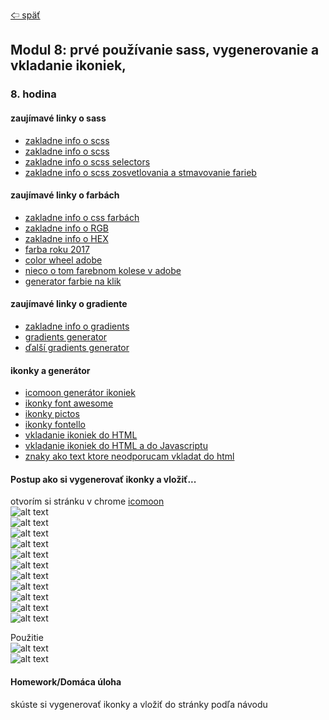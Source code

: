 [&#129188; späť](../../README.md)</br>

## Modul 8: prvé používanie sass, vygenerovanie a vkladanie ikoniek,

### 8. hodina

#### zaujímavé linky o sass
- [zakladne info o scss](http://sass-lang.com/documentation/file.SASS_REFERENCE.html)</br>
- [zakladne info o scss](https://www.creativebloq.com/web-design/what-is-sass-111517618)</br>
- [zakladne info o scss selectors](https://css-tricks.com/snippets/sass/caching-current-selector-sass/)</br>
- [zakladne info o scss zosvetlovania a stmavovanie farieb](https://robots.thoughtbot.com/controlling-color-with-sass-color-functions)</br>

#### zaujímavé linky o farbách
- [zakladne info o css farbách](https://www.w3schools.com/css/css3_colors.asp)</br>
- [zakladne info o RGB](https://www.w3schools.com/colors/colors_rgb.asp)</br>
- [zakladne info o HEX](https://www.w3schools.com/colors/colors_hexadecimal.asp)</br>
- [farba roku 2017](https://www.pantone.com/color-of-the-year-2017)</br>
- [color wheel adobe](https://color.adobe.com/create/color-wheel)</br>
- [nieco o tom farebnom kolese v adobe](https://www.w3schools.com/colors/colors_wheels.asp)</br>
- [generator farbie na klik](https://color.hailpixel.com)</br>

#### zaujímavé linky o gradiente
- [zakladne info o gradients](https://www.w3schools.com/css/css3_gradients.asp)</br>
- [gradients generator](http://www.css3factory.com/linear-gradients)</br>
- [ďalší gradients generator](http://www.colorzilla.com/gradient-editor/)</br>

#### ikonky a generátor
- [icomoon generátor ikoniek](https://icomoon.io)</br>
- [ikonky font awesome](http://fontawesome.io/icons)</br>
- [ikonky pictos](http://pictos.cc/)</br>
- [ikonky fontello](http://fontello.com/)</br>
- [vkladanie ikoniek do HTML](https://dev.w3.org/html5/html-author/charref)</br>
- [vkladanie ikoniek do HTML a do Javascriptu](https://unicode-table.com/en)</br>
- [znaky ako text ktore neodporucam vkladat do html](https://www.copypastecharacter.com/symbols)</br>

#### Postup ako si vygenerovať ikonky a vložiť...</br>
otvorím si stránku v chrome [icomoon](https://icomoon.io)</br>
![alt text](images/1.png)</br>
![alt text](images/2.png)</br>
![alt text](images/3.png)</br>
![alt text](images/4.png)</br>
![alt text](images/5.png)</br>
![alt text](images/6.png)</br>
![alt text](images/7.png)</br>
![alt text](images/8.png)</br>
![alt text](images/9.png)</br>
![alt text](images/10.png)</br>
![alt text](images/11.png)</br>

Použitie</br>
![alt text](images/12.png)</br>
![alt text](images/13.png)</br>


#### Homework/Domáca úloha</br>
skúste si vygenerovať ikonky a vložiť do stránky podľa návodu
